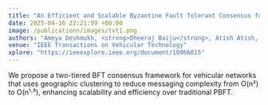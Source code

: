 ```yaml
---
title: "An Efficient and Scalable Byzantine Fault Tolerant Consensus for Vehicular Networks"
date: 2025-04-16 22:21:59 +00:00
image: /publications/images/tvt1.png
authors: "Ameya Deshmukh, <strong>Dheeraj Baiju</strong>, Atish Atish, Tejasvi Alladi, F. Richard Yu"
venue: "IEEE Transactions on Vehicular Technology"
xplore: "https://ieeexplore.ieee.org/document/10966015"
---
```

We propose a two-tiered BFT consensus framework for vehicular networks that uses geographic clustering to reduce messaging complexity from O(n²) to O(n¹·⁵), enhancing scalability and efficiency over traditional PBFT.